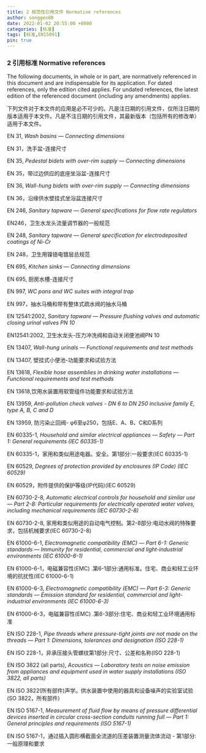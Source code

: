 ```yaml
---
title: 2 规范性引用文件 Normative references
author: songgen80
date: 2022-01-02 20:55:00 +0800
categories: [标准]
tags: [标准,EN15091]
pin: true
---
```


### 2 引用标准 **Normative references** 

The following documents, in whole or in part, are normatively referenced in this document and are indispensable for its application. For dated references, only the edition cited applies. For undated references, the latest edition of the referenced document (including any amendments) applies.

下列文件对于本文件的应用是必不可少的。凡是注日期的引用文件，仅所注日期的版本适用于本文件。凡是不注日期的引用文件，其最新版本（包括所有的修改单）适用于本文件。



EN 31, *Wash basins — Connecting dimensions*

EN 31，洗手盆-连接尺寸



EN 35, *Pedestal bidets with over-rim supply — Connecting dimensions*

EN 35，带过边供应的底座坐浴盆-连接尺寸



EN 36, *Wall-hung bidets with over-rim supply — Connecting dimensions*

EN 36，沿缘供水壁挂式坐浴盆连接尺寸



EN 246, *Sanitary tapware — General specifications for flow rate regulators*

EN246，卫生水龙头流量调节器的一般规范



EN 248, *Sanitary tapware — General specification for electrodeposited coatings of Ni-Cr*

EN 248，卫生用镍铬电镀层总规范



EN 695, *Kitchen sinks — Connecting dimensions*

EN 695, 厨房水槽-连接尺寸



EN 997, *WC pans and WC suites with integral trap*

EN 997，抽水马桶和带有整体式疏水阀的抽水马桶



EN 12541:2002, *Sanitary tapware — Pressure flushing valves and automatic closing urinal valves PN 10*

EN12541:2002, 卫生水龙头-压力冲洗阀和自动关闭便池阀PN 10



EN 13407, *Wall-hung urinals — Functional requirements and test methods*

EN 13407, 壁挂式小便池-功能要求和试验方法



EN 13618, *Flexible hose assemblies in drinking water installations — Functional requirements and test methods*

EN 13618,饮用水装置用软管组件功能要求和试验方法



EN 13959, *Anti-pollution check valves - DN 6 to DN 250 inclusive family E, type A, B, C and D*

EN 13959, 防污染止回阀- φ6至φ250，包括E、A、B、C和D系列



EN 60335-1, *Household and similar electrical appliances — Safety — Part 1: General requirements (IEC 60335-1)*

EN 60335-1，家用和类似用途电器。安全。第1部分:一般要求(IEC 60335-1)



EN 60529, *Degrees of protection provided by enclosures (IP Code) (IEC 60529)*

EN 60529，附件提供的保护等级(IP代码)(IEC 60529)



EN 60730-2-8, *Automatic electrical controls for household and similar use — Part 2-8: Particular requirements for* *electrically operated water valves, including mechanical requirements (IEC 60730-2-8)*

EN 60730-2-8, 家用和类似用途的自动电气控制。第2-8部分:电动水阀的特殊要求，包括机械要求(IEC 60730-2-8)



EN 61000-6-1, *Electromagnetic compatibility (EMC) — Part 6-1: Generic standards — Immunity for residential,* *commercial and light-industrial environments (IEC 61000-6-1)*

EN 61000-6-1，电磁兼容性(EMC) .第6-1部分:通用标准。住宅、商业和轻工业环境的抗扰性(IEC 61000-6-1)



EN 61000-6-3, *Electromagnetic compatibility (EMC) — Part 6-3: Generic standards — Emission standard for* *residential, commercial and light-industrial environments (IEC 61000-6-3)*

EN 61000-6-3，电磁兼容性(EMC) .第6-3部分:住宅、商业和轻工业环境通用标准



EN ISO 228-1, *Pipe threads where pressure-tight joints are not made on the threads — Part 1: Dimensions,* *tolerances and designation (ISO 228-1)*

EN ISO 228-1，非承压接头管螺纹第1部分:尺寸、公差和名称(ISO 228-1)



EN ISO 3822 (all parts), *Acoustics — Laboratory tests on noise emission from appliances and equipment used in water supply installations (ISO 3822, all parts)*

EN ISO 3822(所有部件)声学。供水装置中使用的器具和设备噪声的实验室试验(SO 3822，所有部件)



EN ISO 5167-1, *Measurement of fluid flow by means of pressure differential devices inserted in circular cross-section conduits running full — Part 1: General principles and requirements (ISO 5167-1)*

EN ISO 5167-1，通过插入圆形横截面全流道的压差装置测量流体流动 - 第1部分:一般原理和要求